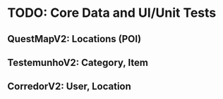 # TODO: Core Data and UI/Unit Tests

## QuestMapV2: Locations (POI)

## TestemunhoV2: Category, Item

## CorredorV2: User, Location

